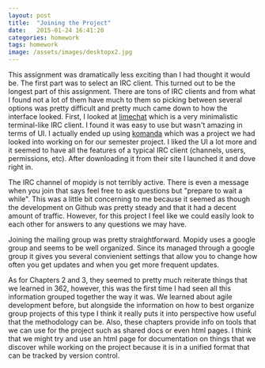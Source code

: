 ```yaml
---
layout: post
title:  "Joining the Project"
date:   2015-01-24 16:41:20
categories: homework
tags: homework
image: /assets/images/desktopx2.jpg
---
```


This assignment was dramatically less exciting than I had thought it would be. The first part was to select an IRC client. This turned out to be the longest part of this assignment. There are tons of IRC clients and from what I found not a lot of them have much to them so picking between several options was pretty difficult and pretty much came down to how the interface looked. First, I looked at [limechat](http://limechat.net/mac/) which is a very minimalistic terminal-like IRC client. I found it was easy to use but wasn't amazing in terms of UI. I actually ended up using [komanda](http://komanda.io/) which was a project we had looked into working on for our semester project. I liked the UI a lot more and it seemed to have all the features of a typical IRC client (channels, users, permissions, etc). After downloading it from their site I launched it and dove right in.

The IRC channel of mopidy is not terribly active. There is even a message when you join that says feel free to ask questions but "prepare to wait a while". This was a little bit concerning to me because it seemed as though the development on Github was pretty steady and that it had a decent amount of traffic. However, for this project I feel like we could easily look to each other for answers to any questions we may have. 

Joining the mailing group was pretty straightforward. Mopidy uses a google group and seems to be well organized. Since its managed through a google group it gives you several convienient settings that allow you to change how often you get updates and when you get more frequent updates. 

As for Chapters 2 and 3, they seemed to pretty much reiterate things that we learned in 362, however, this was the first time I had seen all this information grouped together the way it was. We learned about agile development before, but alongside the information on how to best organize group projects of this type I think it really puts it into perspective how useful that the methodology can be. Also, these chapters provide info on tools that we can use for the project such as shared docs or even html pages. I think that we might try and use an html page for documentation on things that we discover while working on the project because it is in a unified format that can be tracked by version control.
